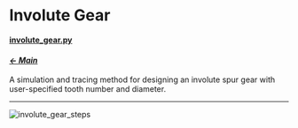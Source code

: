 # Involute Gear

**[involute_gear.py](involute_gear.py)**

#### _[&larr; Main](index.md)_

A simulation and tracing method for designing an involute spur gear with user-specified tooth number and diameter.

---
![involute_gear_steps](https://github.com/user-attachments/assets/03c3e843-4c55-4504-bb1c-051f6ccfbed6)
